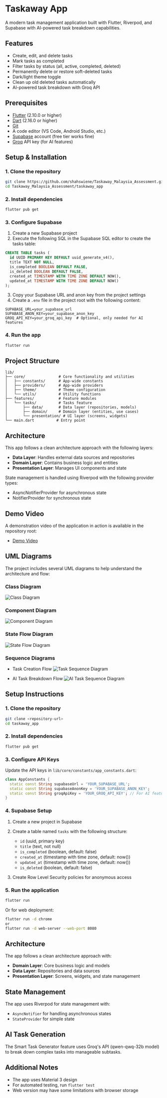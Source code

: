 # Taskaway App

A modern task management application built with Flutter, Riverpod, and Supabase with AI-powered task breakdown capabilities.

## Features

- Create, edit, and delete tasks
- Mark tasks as completed
- Filter tasks by status (all, active, completed, deleted)
- Permanently delete or restore soft-deleted tasks
- Dark/light theme toggle
- Clean up old deleted tasks automatically
- AI-powered task breakdown with Groq API

## Prerequisites

- [Flutter](https://flutter.dev/docs/get-started/install) (2.10.0 or higher)
- [Dart](https://dart.dev/get-dart) (2.16.0 or higher)
- [Git](https://git-scm.com/)
- A code editor (VS Code, Android Studio, etc.)
- [Supabase](https://supabase.com/) account (free tier works fine)
- [Groq](https://groq.com/) API key (for AI features)

## Setup & Installation

### 1. Clone the repository
```bash
git clone https://github.com/shahswiene/Taskaway_Malaysia_Assessment.git
cd Taskaway_Malaysia_Assessment/taskaway_app
```

### 2. Install dependencies
```bash
flutter pub get
```

### 3. Configure Supabase

1. Create a new Supabase project
2. Execute the following SQL in the Supabase SQL editor to create the tasks table:

```sql
CREATE TABLE tasks (
  id UUID PRIMARY KEY DEFAULT uuid_generate_v4(),
  title TEXT NOT NULL,
  is_completed BOOLEAN DEFAULT FALSE,
  is_deleted BOOLEAN DEFAULT FALSE,
  created_at TIMESTAMP WITH TIME ZONE DEFAULT NOW(),
  updated_at TIMESTAMP WITH TIME ZONE DEFAULT NOW()
);
```

3. Copy your Supabase URL and anon key from the project settings
4. Create a `.env` file in the project root with the following content:

```
SUPABASE_URL=your_supabase_url
SUPABASE_ANON_KEY=your_supabase_anon_key
GROQ_API_KEY=your_groq_api_key  # Optional, only needed for AI features
```

### 4. Run the app
```bash
flutter run
```

## Project Structure

```
lib/
├── core/               # Core functionality and utilities
│   ├── constants/      # App-wide constants
│   ├── providers/      # App-wide providers
│   ├── theme/          # Theme configuration
│   └── utils/          # Utility functions
├── features/           # Feature modules
│   └── tasks/          # Tasks feature
│       ├── data/       # Data layer (repositories, models)
│       ├── domain/     # Domain layer (entities, use cases)
│       └── presentation/ # UI layer (screens, widgets)
└── main.dart          # Entry point
```

## Architecture

This app follows a clean architecture approach with the following layers:

- **Data Layer**: Handles external data sources and repositories
- **Domain Layer**: Contains business logic and entities
- **Presentation Layer**: Manages UI components and state

State management is handled using Riverpod with the following provider types:
- AsyncNotifierProvider for asynchronous state
- NotifierProvider for synchronous state

## Demo Video

A demonstration video of the application in action is available in the repository root:
- [Demo Video](../demo_taskaway.mp4)

## UML Diagrams

The project includes several UML diagrams to help understand the architecture and flow:

### Class Diagram
![Class Diagram](../taskaway_app_uml/TaskawayAppClassDiagram.png)

### Component Diagram
![Component Diagram](../taskaway_app_uml/TaskawayAppComponentDiagram.png)

### State Flow Diagram
![State Flow Diagram](../taskaway_app_uml/TaskawayAppStateFlow.png)

### Sequence Diagrams
- Task Creation Flow
![Task Sequence Diagram](../taskaway_app_uml/TaskawayAppSequenceDiagram.png)

- AI Task Breakdown Flow
![AI Task Sequence Diagram](../taskaway_app_uml/TaskawayAppAISequence.png)

## Setup Instructions

### 1. Clone the repository

```bash
git clone <repository-url>
cd taskaway_app
```

### 2. Install dependencies

```bash
flutter pub get
```

### 3. Configure API Keys

Update the API keys in `lib/core/constants/app_constants.dart`:

```dart
class AppConstants {
  static const String supabaseUrl = 'YOUR_SUPABASE_URL';
  static const String supabaseAnonKey = 'YOUR_SUPABASE_ANON_KEY';
  static const String groqApiKey = 'YOUR_GROQ_API_KEY'; // For AI features
}
```

### 4. Supabase Setup

1. Create a new project in Supabase
2. Create a table named `tasks` with the following structure:
   - `id` (uuid, primary key)
   - `title` (text, not null)
   - `is_completed` (boolean, default: false)
   - `created_at` (timestamp with time zone, default: now())
   - `updated_at` (timestamp with time zone, default: now())
   - `is_deleted` (boolean, default: false)

3. Create Row Level Security policies for anonymous access

### 5. Run the application

```bash
flutter run
```

Or for web deployment:

```bash
flutter run -d chrome 
or 
flutter run -d web-server --web-port 8080   
```

## Architecture

The app follows a clean architecture approach with:

- **Domain Layer**: Core business logic and models
- **Data Layer**: Repositories and data sources
- **Presentation Layer**: Screens, widgets, and state management

## State Management

The app uses Riverpod for state management with:

- `AsyncNotifier` for handling asynchronous states
- `StateProvider` for simple state

## AI Task Generation

The Smart Task Generator feature uses Groq's API (qwen-qwq-32b model) to break down complex tasks into manageable subtasks.

## Additional Notes

- The app uses Material 3 design
- For automated testing, run `flutter test`
- Web version may have some limitations with browser storage
